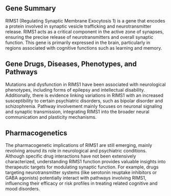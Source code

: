 ## Gene Summary
RIMS1 (Regulating Synaptic Membrane Exocytosis 1) is a gene that encodes a protein involved in synaptic vesicle trafficking and neurotransmitter release. RIMS1 acts as a critical component in the active zone of synapses, ensuring the precise release of neurotransmitters and overall synaptic function. This gene is primarily expressed in the brain, particularly in regions associated with cognitive functions such as learning and memory.

## Gene Drugs, Diseases, Phenotypes, and Pathways
Mutations and dysfunction in RIMS1 have been associated with neurological phenotypes, including forms of epilepsy and intellectual disability. Additionally, there is evidence linking variations in RIMS1 with an increased susceptibility to certain psychiatric disorders, such as bipolar disorder and schizophrenia. Pathway involvement mainly focuses on neuronal signaling and synaptic transmission, integrating RIMS1 into the broader neural communication and plasticity mechanisms.

## Pharmacogenetics
The pharmacogenetic implications of RIMS1 are still emerging, mainly revolving around its role in neurological and psychiatric conditions. Although specific drug interactions have not been extensively characterized, understanding RIMS1 function provides valuable insights into therapeutic targets for modulating synaptic function. For example, drugs targeting neurotransmitter systems (like serotonin reuptake inhibitors or GABA agonists) potentially interact with pathways involving RIMS1, influencing their efficacy or risk profiles in treating related cognitive and mood disorders.